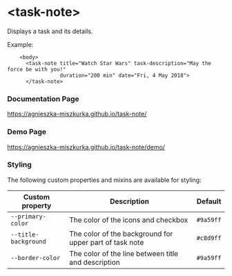 # \<task-note\>

Displays a task and its details.

Example:
```
    <body>
      <task-note title="Watch Star Wars" task-description="May the force be with you!"
                 duration="200 min" date="Fri, 4 May 2018">
      </task-note>
```

### Documentation Page
https://agnieszka-miszkurka.github.io/task-note/
### Demo Page
https://agnieszka-miszkurka.github.io/task-note/demo/
### Styling
The following custom properties and mixins are available for styling:

|Custom property | Description | Default|
|----------------------------|--------------------------------------------|----------|
|`--primary-color` | The color of the icons and checkbox | `#9a59ff`|
|`--title-background` | The color of the background for upper part of task note | `#c8d9ff`|
|`--border-color` | The color of the line between title and description | `#9a59ff`|



